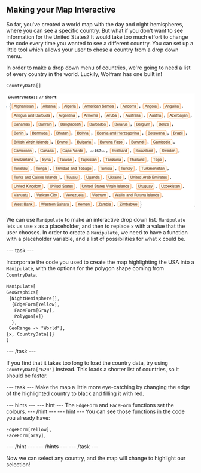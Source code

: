 ## Making your Map Interactive

So far, you've created a world map with the day and night hemispheres, where you can see a specific country. But what if you don't want to see information for the United States? It would take too much effort to change the code every time you wanted to see a different country. You can set up a little tool which allows your user to chose a country from a drop down menu.

In order to make a drop down menu of countries, we're going to need a list of every country in the world. Luckily, Wolfram has one built in!

```
CountryData[]
```
![Country Data](images/CountryData.png)

We can use `Manipulate` to make an interactive drop down list. `Manipulate` lets us use `x` as a placeholder, and then to replace `x` with a value that the user chooses. In order to create a `Manipulate`, we need to have a function with a placeholder variable, and a list of possibilities for what x could be.

--- task ---

 Incorporate the code you used to create the map highlighting the USA into a `Manipulate`, with the options for the polygon shape coming from `CountryData`.
 
 ```
 Manipulate[
 GeoGraphics[
  {NightHemisphere[],
   {EdgeForm[Yellow],
    FaceForm[Gray],
    Polygon[x]}
   },
  GeoRange -> "World"],
 {x, CountryData[]}
 ]
 ```
--- /task ---

If you find that it takes too long to load the country data, try using `CountryData["G20"]` instead. This loads a shorter list of countries, so it should be faster.

--- task ---
Make the map a little more eye-catching by changing the edge of the highlighted country to black and filling it with red.

--- hints ---
--- hint ---
The `EdgeForm` and `FaceForm` functions set the colours.
--- /hint ---
--- hint ---
You can see those functions in the code you already have:

```
EdgeForm[Yellow],
FaceForm[Gray],
```
--- /hint ---
--- /hints ---
--- /task ---

Now we can select any country, and the map will change to highlight our selection!